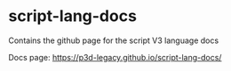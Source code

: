 # script-lang-docs
Contains the github page for the script V3 language docs

Docs page: https://p3d-legacy.github.io/script-lang-docs/
